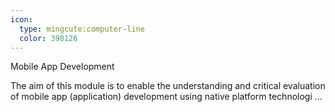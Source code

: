 ```yaml
---
icon:
  type: mingcute:computer-line
  color: 398126
---
```

Mobile App Development

The aim of this module is to enable the understanding and critical evaluation of mobile app (application) development using native platform technologi ... 

